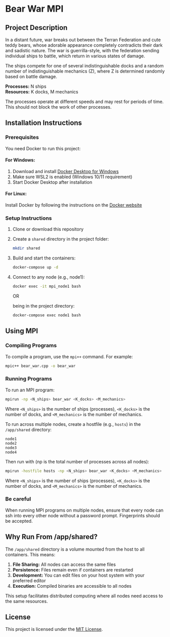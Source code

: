 # Bear War MPI

## Project Description

In a distant future, war breaks out between the Terran Federation and cute teddy bears, whose adorable appearance completely contradicts their dark and sadistic nature. The war is guerrilla-style, with the federation sending individual ships to battle, which return in various states of damage.

The ships compete for one of several indistinguishable docks and a random number of indistinguishable mechanics (Z), where Z is determined randomly based on battle damage.

**Processes:** N ships  
**Resources:** K docks, M mechanics

The processes operate at different speeds and may rest for periods of time. This should not block the work of other processes.

## Installation Instructions

### Prerequisites

You need Docker to run this project:

#### For Windows:
1. Download and install [Docker Desktop for Windows](https://www.docker.com/products/docker-desktop)
1. Make sure WSL2 is enabled (Windows 10/11 requirement)
1. Start Docker Desktop after installation

#### For Linux:
Install Docker by following the instructions on the [Docker website](https://docs.docker.com/engine/install/)

### Setup Instructions

1. Clone or download this repository
2. Create a `shared` directory in the project folder:
   ```bash
   mkdir shared
   ```
3. Build and start the containers:
   ```bash
   docker-compose up -d
   ```
4. Connect to any node (e.g., node1):
   ```bash
   docker exec -it mpi_node1 bash
   ```
   OR
   
   being in the project directory:
    ```bash
    docker-compose exec node1 bash
    ```

## Using MPI

### Compiling Programs

To compile a program, use the `mpi++` command. For example:

```bash
mpic++ bear_war.cpp -o bear_war
```

### Running Programs

To run an MPI program:

```bash
mpirun -np <N_ships> bear_war <K_docks> <M_mechanics>
```

Where  `<N_ships>` is the number of ships (processes), `<K_docks>` is the number of docks, and `<M_mechanics>` is the number of mechanics.

To run across multiple nodes, create a hostfile (e.g., `hosts`) in the `/app/shared` directory:

```
node1
node2
node3
node4
```

Then run with (np is the total number of processes across all nodes):

```bash
mpirun -hostfile hosts -np <N_ships> bear_war <K_docks> <M_mechanics>
```
Where  `<N_ships>` is the number of ships (processes), `<K_docks>` is the number of docks, and `<M_mechanics>` is the number of mechanics.

### Be careful
When running MPI programs on multiple nodes, ensure that every node can ssh into every other node without a password prompt. Fingerprints should be accepted. 

## Why Run From /app/shared?

The `/app/shared` directory is a volume mounted from the host to all containers. This means:

1. **File Sharing:** All nodes can access the same files
2. **Persistence:** Files remain even if containers are restarted
3. **Development:** You can edit files on your host system with your preferred editor
4. **Execution:** Compiled binaries are accessible to all nodes

This setup facilitates distributed computing where all nodes need access to the same resources.

## License

This project is licensed under the [MIT License](LICENSE).
